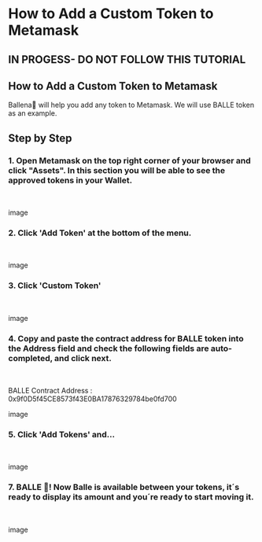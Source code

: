 # How to Add a Custom Token to Metamask

## IN PROGESS- DO NOT FOLLOW THIS TUTORIAL

## 

## How to Add a Custom Token to Metamask

Ballena🐋 will help you add any token to Metamask. We will use BALLE token as an example.

## Step by Step <a id="step-by-step"></a>

### 1. Open Metamask on the top right corner of your browser and click "Assets". In this section you will be able to see the approved tokens in your Wallet.

​

image ​

### 2. Click 'Add Token' at the bottom of the menu.

​

image ​

### 3. Click 'Custom Token'

​

image ​

### 4. Copy and paste the contract address for BALLE token into the Address field and check the following fields are auto-completed, and click next.

​

BALLE Contract Address : 0x9f0D5f45CE8573f43E0BA17876329784be0fd700

image ​

### 5. Click 'Add Tokens' and...

​

image ​

### 7. BALLE 🐋! Now Balle is available between your tokens, it´s ready to display its amount and you´re ready to start moving it.

​

image ​

